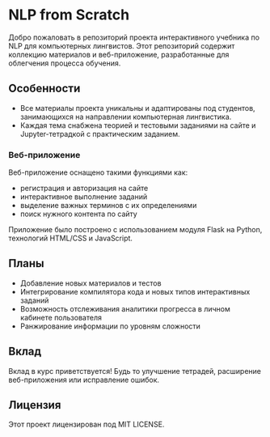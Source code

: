 # NLP from Scratch

Добро пожаловать в репозиторий проекта интерактивного учебника по NLP для компьютерных лингвистов. Этот репозиторий содержит коллекцию материалов и веб-приложение, разработанные для облегчения процесса обучения.

## Особенности
- Все материалы проекта уникальны и адаптированы под студентов, занимающихся на направлении компьютерная лингвистика.
- Каждая тема снабжена теорией и тестовыми заданиями на сайте и Jupyter-тетрадкой с практическим заданием.

### Веб-приложение
Веб-приложение оснащено такими функциями как:
- регистрация и авторизация на сайте
- интерактивное выполнение заданий
- выделение важных терминов с их определениями
- поиск нужного контента по сайту
  
Приложение было построено с использованием модуля Flask на Python, технологий HTML/CSS и JavaScript.

## Планы
- Добавление новых материалов и тестов
- Интегрирование компилятора кода и новых типов интерактивных заданий
- Возможность отслеживания аналитики прогресса в личном кабинете пользователя
- Ранжирование информации по уровням сложности

## Вклад
Вклад в курс приветствуется! Будь то улучшение тетрадей, расширение веб-приложения или исправление ошибок.

## Лицензия
Этот проект лицензирован под MIT LICENSE.

